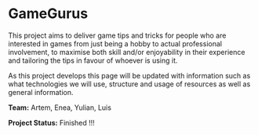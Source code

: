 # GameGurus

This project aims to deliver game tips and tricks for people who are interested in games from just being a hobby to actual professional involvement, to maximise both skill and/or enjoyability in their experience and tailoring the tips in favour of whoever is using it.

As this project develops this page will be updated with information such as what technologies we will use, structure and usage of resources as well as general information.

**Team:** Artem, Enea, Yulian, Luis

**Project Status:** Finished !!!
